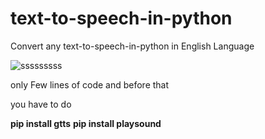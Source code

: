 # text-to-speech-in-python
Convert any text-to-speech-in-python in English Language

![sssssssss](https://user-images.githubusercontent.com/47782249/80788218-203e3080-8ba6-11ea-8a95-2fb020e1b9e2.JPG)

only Few lines of code and before that

you have to do 

**pip install gtts**
**pip install playsound**
